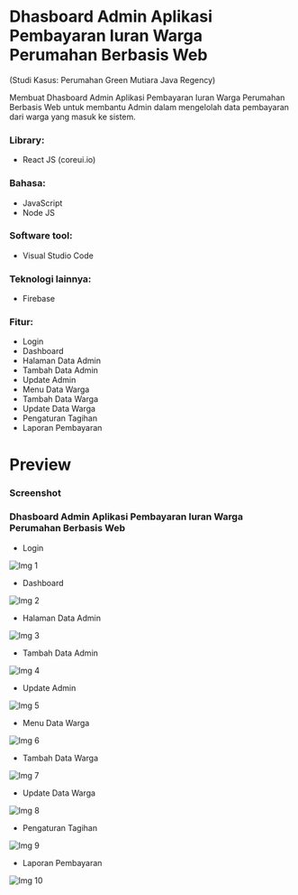 # Dhasboard Admin Aplikasi Pembayaran Iuran Warga Perumahan Berbasis Web 
(Studi Kasus: Perumahan Green Mutiara Java Regency)

Membuat Dhasboard Admin Aplikasi Pembayaran Iuran Warga Perumahan Berbasis Web untuk membantu Admin dalam  mengelolah data pembayaran dari warga yang masuk ke sistem.

### Library:

- React JS (coreui.io)

### Bahasa:

- JavaScript
- Node JS

### Software tool:

- Visual Studio Code

### Teknologi lainnya:

- Firebase

### Fitur:

- Login
- Dashboard
- Halaman Data Admin
- Tambah Data Admin
- Update Admin
- Menu Data Warga
- Tambah Data Warga
- Update Data Warga
- Pengaturan Tagihan
- Laporan Pembayaran

# Preview

### Screenshot

### Dhasboard Admin Aplikasi Pembayaran Iuran Warga Perumahan Berbasis Web 

- Login

![Img 1](documentation/1.png)

- Dashboard

![Img 2](documentation/2.png)

- Halaman Data Admin

![Img 3](documentation/3.png)

- Tambah Data Admin

![Img 4](documentation/4.png)

- Update Admin

![Img 5](documentation/5.png)

- Menu Data Warga

![Img 6](documentation/6.png)

- Tambah Data Warga

![Img 7](documentation/7.png)

- Update Data Warga

![Img 8](documentation/8.png)

- Pengaturan Tagihan

![Img 9](documentation/9.png)

- Laporan Pembayaran

![Img 10](documentation/10.png)

